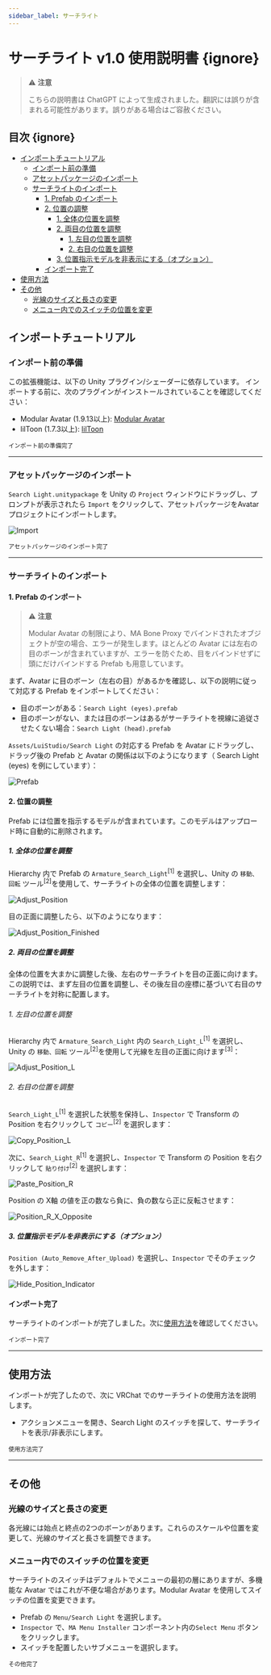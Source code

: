 ```yaml
---
sidebar_label: サーチライト
---
```


# サーチライト v1.0 使用説明書 {ignore}

>:warning: **注意**
>
>こちらの説明書は ChatGPT によって生成されました。翻訳には誤りが含まれる可能性があります。誤りがある場合はご容赦ください。

## 目次 {ignore}

<!-- @import "[TOC]" {cmd="toc" depthFrom=1 depthTo=6 orderedList=false} -->

<!-- code_chunk_output -->

- [インポートチュートリアル](#インポートチュートリアル)
  - [インポート前の準備](#インポート前の準備)
  - [アセットパッケージのインポート](#アセットパッケージのインポート)
  - [サーチライトのインポート](#サーチライトのインポート)
    - [1. Prefab のインポート](#1-prefab-のインポート)
    - [2. 位置の調整](#2-位置の調整)
      - [1. 全体の位置を調整](#1-全体の位置を調整)
      - [2. 両目の位置を調整](#2-両目の位置を調整)
        - [1. 左目の位置を調整](#1-左目の位置を調整)
        - [2. 右目の位置を調整](#2-右目の位置を調整)
      - [3. 位置指示モデルを非表示にする（オプション）](#3-位置指示モデルを非表示にするオプション)
    - [インポート完了](#インポート完了)
- [使用方法](#使用方法)
- [その他](#その他)
  - [光線のサイズと長さの変更](#光線のサイズと長さの変更)
  - [メニュー内でのスイッチの位置を変更](#メニュー内でのスイッチの位置を変更)

<!-- /code_chunk_output -->

## インポートチュートリアル

### インポート前の準備

この拡張機能は、以下の Unity プラグイン/シェーダーに依存しています。 インポートする前に、次のプラグインがインストールされていることを確認してください：

- Modular Avatar (1.9.13以上): [Modular Avatar](https://modular-avatar.nadena.dev/)
- lilToon (1.7.3以上): [lilToon](https://lilxyzw.github.io/lilToon/#/)

<sub>インポート前の準備完了</sub>

---

### アセットパッケージのインポート

`Search Light.unitypackage` を Unity の `Project` ウィンドウにドラッグし、プロンプトが表示されたら `Import` をクリックして、アセットパッケージをAvatarプロジェクトにインポートします。

![Import](./assets/Import.png)

<sub>アセットパッケージのインポート完了</sub>

---

### サーチライトのインポート

#### 1. Prefab のインポート

> :warning: **注意**
>
>Modular Avatar の制限により、MA Bone Proxy でバインドされたオブジェクトが空の場合、エラーが発生します。ほとんどの Avatar には左右の目のボーンが含まれていますが、エラーを防ぐため、目をバインドせずに頭にだけバインドする Prefab も用意しています。

まず、Avatar に目のボーン（左右の目）があるかを確認し、以下の説明に従って対応する Prefab をインポートしてください：

- 目のボーンがある：`Search Light (eyes).prefab`
- 目のボーンがない、または目のボーンはあるがサーチライトを視線に追従させたくない場合：`Search Light (head).prefab`

`Assets/LuiStudio/Search Light` の対応する Prefab を Avatar にドラッグし、ドラッグ後の Prefab と Avatar の関係は以下のようになります（ Search Light (eyes) を例にしています）：

![Prefab](./assets/Prefab.png)

#### 2. 位置の調整

Prefab には位置を指示するモデルが含まれています。このモデルはアップロード時に自動的に削除されます。

##### 1. 全体の位置を調整

Hierarchy 内で Prefab の `Armature_Search_Light`<sup>[1]</sup> を選択し、Unity の `移動、回転` ツール<sup>[2]</sup>を使用して、サーチライトの全体の位置を調整します：

![Adjust_Position](./assets/Adjust_Position.png)

目の正面に調整したら、以下のようになります：

![Adjust_Position_Finished](./assets/Adjust_Position_Finished.png)

##### 2. 両目の位置を調整

全体の位置を大まかに調整した後、左右のサーチライトを目の正面に向けます。この説明では、まず左目の位置を調整し、その後左目の座標に基づいて右目のサーチライトを対称に配置します。

###### 1. 左目の位置を調整

Hierarchy 内で `Armature_Search_Light` 内の `Search_Light_L`<sup>[1]</sup> を選択し、Unity の `移動、回転` ツール<sup>[2]</sup>を使用して光線を左目の正面に向けます<sup>[3]</sup>：

![Adjust_Position_L](./assets/Adjust_Position_L.png)

###### 2. 右目の位置を調整

`Search_Light_L`<sup>[1]</sup> を選択した状態を保持し、`Inspector` で Transform の Position を右クリックして `コピー`<sup>[2]</sup> を選択します：

![Copy_Position_L](./assets/Copy_Position_L.png)

次に、`Search_Light_R`<sup>[1]</sup> を選択し、`Inspector` で Transform の Position を右クリックして `貼り付け`<sup>[2]</sup> を選択します：

![Paste_Position_R](./assets/Paste_Position_R.png)

Position の X軸 の値を正の数なら負に、負の数なら正に反転させます：

![Position_R_X_Opposite](./assets/Position_R_X_Opposite.png)

##### 3. 位置指示モデルを非表示にする（オプション）

`Position (Auto_Remove_After_Upload)` を選択し、`Inspector` でそのチェックを外します：

![Hide_Position_Indicator](./assets/Hide_Position_Indicator.png)

#### インポート完了

サーチライトのインポートが完了しました。次に[使用方法](#使用方法)を確認してください。

<sub>インポート完了</sub>

---

## 使用方法

インポートが完了したので、次に VRChat でのサーチライトの使用方法を説明します。

- アクションメニューを開き、Search Light のスイッチを探して、サーチライトを表示/非表示にします。

<sub>使用方法完了</sub>

---

## その他

### 光線のサイズと長さの変更

各光線には始点と終点の2つのボーンがあります。これらのスケールや位置を変更して、光線のサイズと長さを調整できます。

### メニュー内でのスイッチの位置を変更

サーチライトのスイッチはデフォルトでメニューの最初の層にありますが、多機能な Avatar ではこれが不便な場合があります。Modular Avatar を使用してスイッチの位置を変更できます。

- Prefab の `Menu/Search Light` を選択します。
- `Inspector` で、`MA Menu Installer` コンポーネント内の`Select Menu` ボタンをクリックします。
- スイッチを配置したいサブメニューを選択します。

<sub>その他完了</sub>